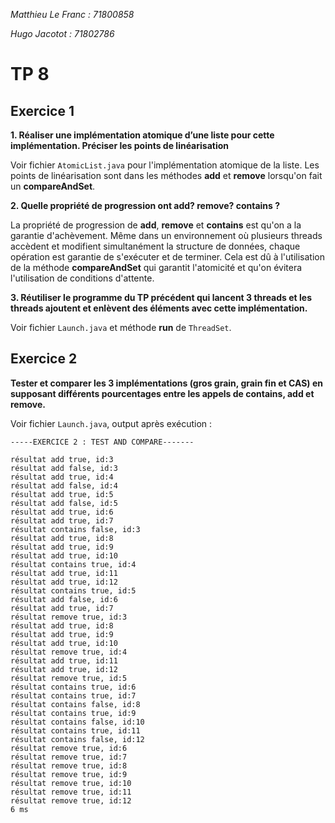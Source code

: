 *Matthieu Le Franc : 71800858*

*Hugo Jacotot : 71802786*

# TP 8

## Exercice 1

**1. Réaliser une implémentation atomique d’une liste pour cette implémentation. Préciser les points de linéarisation**

Voir fichier ``AtomicList.java`` pour l'implémentation atomique de la liste. Les points de linéarisation sont dans les méthodes **add** et **remove** lorsqu'on fait un **compareAndSet**.

**2. Quelle propriété de progression ont add? remove? contains ?**

La propriété de progression de **add**, **remove** et **contains** est qu'on a la garantie d'achèvement. Même dans un environnement où plusieurs threads accèdent et modifient simultanément la structure de données, chaque opération est garantie de s'exécuter et de terminer. Cela est dû à l'utilisation de la méthode **compareAndSet** qui garantit l'atomicité et qu'on évitera l'utilisation de conditions d'attente.

**3. Réutiliser le programme du TP précédent qui lancent 3 threads et les threads ajoutent et enlèvent des éléments avec cette implémentation.**

Voir fichier ``Launch.java`` et méthode **run** de ``ThreadSet``.

## Exercice 2

**Tester et comparer les 3 implémentations (gros grain, grain fin et CAS) en supposant différents pourcentages entre les appels de contains, add et remove.**

Voir fichier ``Launch.java``, output après exécution :

```
-----EXERCICE 2 : TEST AND COMPARE-------

résultat add true, id:3
résultat add false, id:3
résultat add true, id:4
résultat add false, id:4
résultat add true, id:5
résultat add false, id:5
résultat add true, id:6
résultat add true, id:7
résultat contains false, id:3
résultat add true, id:8
résultat add true, id:9
résultat add true, id:10
résultat contains true, id:4
résultat add true, id:11
résultat add true, id:12
résultat contains true, id:5
résultat add false, id:6
résultat add true, id:7
résultat remove true, id:3
résultat add true, id:8
résultat add true, id:9
résultat add true, id:10
résultat remove true, id:4
résultat add true, id:11
résultat add true, id:12
résultat remove true, id:5
résultat contains true, id:6
résultat contains true, id:7
résultat contains false, id:8
résultat contains true, id:9
résultat contains false, id:10
résultat contains true, id:11
résultat contains false, id:12
résultat remove true, id:6
résultat remove true, id:7
résultat remove true, id:8
résultat remove true, id:9
résultat remove true, id:10
résultat remove true, id:11
résultat remove true, id:12
6 ms
```